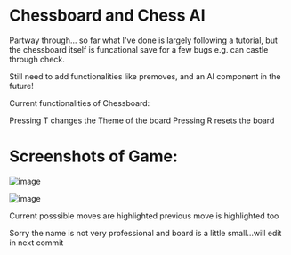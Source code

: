 # Chessboard and Chess AI

Partway through... so far what I've done is largely following a tutorial, but the chessboard itself is funcational save for a few bugs e.g. can castle through check.

Still need to add functionalities like premoves, and an AI component in the future!

Current functionalities of Chessboard:

Pressing T changes the Theme of the board 
Pressing R resets the board

# Screenshots of Game:
![image](https://github.com/criston-lee/chess/assets/123750477/856e4dec-1944-4ef5-b630-5c6b01feee32)




![image](https://github.com/criston-lee/chess/assets/123750477/78c1d7bb-957f-4760-9957-f3f168160c4a)


Current posssible moves are highlighted previous move is highlighted too

Sorry the name is not very professional and board is a little small...will edit in next commit

